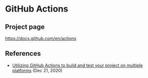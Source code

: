 # GitHub Actions

## Project page

<https://docs.github.com/en/actions>

## References

* [Utilizing GitHub Actions to build and test your project on multiple platforms](https://levelup.gitconnected.com/utilizing-github-actions-to-build-and-test-on-multiple-platforms-a7fe3aa6ce2a) (Dec 21, 2020)